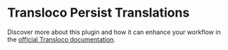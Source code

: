 # Transloco Persist Translations

Discover more about this plugin and how it can enhance your workflow in the [official Transloco documentation](https://jsverse.gitbook.io/transloco/plugins/persist-translations).
